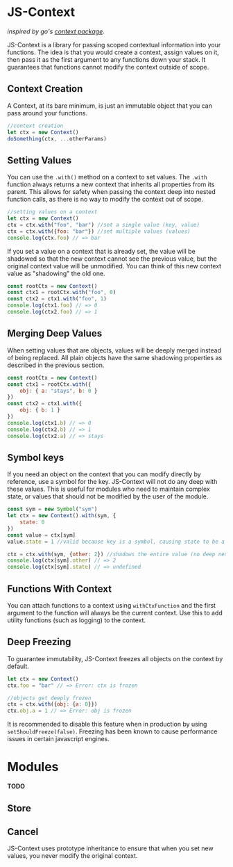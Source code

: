 # JS-Context
*inspired by go's [context package](https://golang.org/pkg/context/).*

JS-Context is a library for passing scoped contextual information into your functions. The idea is that you would create a context, assign values on it, then pass it as the first argument to any functions down your stack. It guarantees that functions cannot modify the context outside of scope.

## Context Creation
A Context, at its bare minimum, is just an immutable object that you can pass around your functions.
```javascript
//context creation
let ctx = new Context()
doSomething(ctx, ...otherParams)
```

## Setting Values
You can use the `.with()` method on a context to set values. The `.with` function always returns a new context that inherits all properties from its parent. This allows for safety when passing the context deep into nested function calls, as there is no way to modify the context out of scope.
```javascript
//setting values on a context
let ctx = new Context()
ctx = ctx.with("foo", "bar") //set a single value (key, value)
ctx = ctx.with({foo: "bar"}) //set multiple values (values)
console.log(ctx.foo) // => bar
```

If you set a value on a context that is already set, the value will be shadowed so that the new context cannot see the previous value, but the original context value will be unmodified. You can think of this new context value as "shadowing" the old one.
```javascript
const rootCtx = new Context()
const ctx1 = rootCtx.with("foo", 0)
const ctx2 = ctx1.with("foo", 1)
console.log(ctx1.foo) // => 0
console.log(ctx2.foo) // => 1
```

## Merging Deep Values
When setting values that are objects, values will be deeply merged instead of being replaced. All plain objects have the same shadowing properties as described in the previous section.
```javascript
const rootCtx = new Context()
const ctx1 = rootCtx.with({
    obj: { a: "stays", b: 0 }
})
const ctx2 = ctx1.with({
    obj: { b: 1 }
})
console.log(ctx1.b) // => 0
console.log(ctx2.b) // => 1
console.log(ctx2.a) // => stays
```

## Symbol keys
If you need an object on the context that you can modify directly by reference, use a symbol for the key. JS-Context will not do any deep with these values. This is useful for modules who need to maintain complex state, or values that should not be modified by the user of the module.
```javascript
const sym = new Symbol("sym")
let ctx = new Context().with(sym, {
    state: 0
})
const value = ctx[sym]
value.state = 1 //valid because key is a symbol, causing state to be a plain object

ctx = ctx.with(sym, {other: 2}) //shadows the entire value (no deep nesting)
console.log(ctx[sym].other) // => 2
console.log(ctx[sym].state) // => undefined
```

## Functions With Context
You can attach functions to a context using `withCtxFunction` and the first argument to the function will always be the current context. Use this to add utility functions (such as logging) to the context.

## Deep Freezing
To guarantee immutability, JS-Context freezes all objects on the context by default.
```javascript
let ctx = new Context()
ctx.foo = "bar" // => Error: ctx is frozen

//objects get deeply frozen
ctx = ctx.with({obj: {a: 0}})
ctx.obj.a = 1 // => Error: obj is frozen
```

It is recommended to disable this feature when in production by using `setShouldFreeze(false)`. Freezing has been known to cause performance issues in certain javascript engines.

# Modules
**TODO**
## Store
## Cancel


JS-Context uses prototype inheritance to ensure that when you set new values, you never modify the original context.